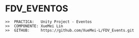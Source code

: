 # FDV_EVENTOS

```
>>  PRACTICA:   Unity Project - Eventos
>>  COMPONENTE: XueMei Lin
>>  GITHUB:     https://github.com/XueMei-L/FDV_Events.git
```

